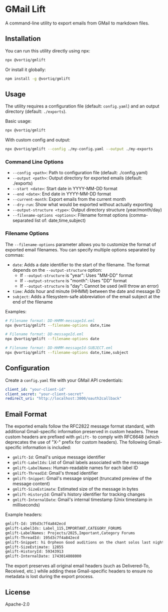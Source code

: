 # GMail Lift

A command-line utility to export emails from GMail to markdown files.

## Installation

You can run this utility directly using npx:

```bash
npx @vortiq/gmlift
```

Or install it globally:

```bash
npm install -g @vortiq/gmlift
```

## Usage

The utility requires a configuration file (default: `config.yaml`) and an output directory (default: `./exports`).

Basic usage:
```bash
npx @vortiq/gmlift
```

With custom config and output:
```bash
npx @vortiq/gmlift --config ./my-config.yaml --output ./my-exports
```

### Command Line Options

- `--config <path>`: Path to configuration file (default: ./config.yaml)
- `--output <path>`: Output directory for exported emails (default: ./exports)
- `--start <date>`: Start date in YYYY-MM-DD format
- `--end <date>`: End date in YYYY-MM-DD format
- `--current-month`: Export emails from the current month
- `--dry-run`: Show what would be exported without actually exporting
- `--output-structure <type>`: Output directory structure (year/month/day)
- `--filename-options <options>`: Filename format options (comma-separated list of: date,time,subject)

### Filename Options

The `--filename-options` parameter allows you to customize the format of exported email filenames. You can specify multiple options separated by commas:

- `date`: Adds a date identifier to the start of the filename. The format depends on the `--output-structure` option:
  - If `--output-structure` is "year": Uses "MM-DD" format
  - If `--output-structure` is "month": Uses "DD" format
  - If `--output-structure` is "day": Cannot be used (will throw an error)
- `time`: Adds hour and minute (HHMM) between the date and message ID
- `subject`: Adds a filesystem-safe abbreviation of the email subject at the end of the filename

Examples:
```bash
# Filename format: DD-HHMM-messageId.eml
npx @vortiq/gmlift --filename-options date,time

# Filename format: DD-messageId.eml
npx @vortiq/gmlift --filename-options date

# Filename format: DD-HHMM-messageId-SUBJECT.eml
npx @vortiq/gmlift --filename-options date,time,subject
```

## Configuration

Create a `config.yaml` file with your GMail API credentials:

```yaml
client_id: "your-client-id"
client_secret: "your-client-secret"
redirect_uri: "http://localhost:3000/oauth2callback"
```

## Email Format

The exported emails follow the RFC2822 message format standard, with additional Gmail-specific information preserved in custom headers. These custom headers are prefixed with `gmlift-` to comply with RFC6648 (which deprecates the use of "X-" prefix for custom headers). The following Gmail-specific information is included:

- `gmlift-Id`: Gmail's unique message identifier
- `gmlift-LabelIds`: List of Gmail labels associated with the message
- `gmlift-LabelNames`: Human-readable names for each label ID
- `gmlift-ThreadId`: Gmail's thread identifier
- `gmlift-Snippet`: Gmail's message snippet (truncated preview of the message content)
- `gmlift-SizeEstimate`: Estimated size of the message in bytes
- `gmlift-HistoryId`: Gmail's history identifier for tracking changes
- `gmlift-InternalDate`: Gmail's internal timestamp (Unix timestamp in milliseconds)

Example headers:
```txt
gmlift-Id: 195d3c7f4a842ecd
gmlift-LabelIds: Label_115,IMPORTANT,CATEGORY_FORUMS
gmlift-LabelNames: Projects/2025,Important,Category Forums
gmlift-ThreadId: 195d3c7f4a842ecd
gmlift-Snippet: hi Orpheon Good auditions on the chant solos last night! Som...
gmlift-SizeEstimate: 12855
gmlift-HistoryId: 59343913
gmlift-InternalDate: 1743014808000
```

The export preserves all original email headers (such as Delivered-To, Received, etc.) while adding these Gmail-specific headers to ensure no metadata is lost during the export process.

## License

Apache-2.0
